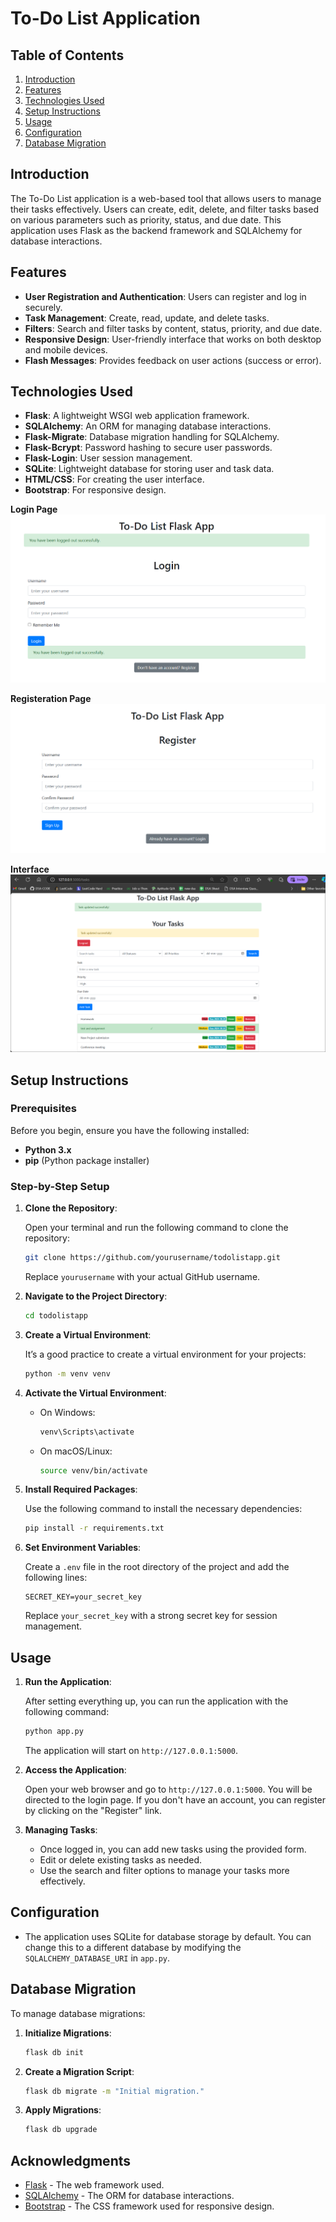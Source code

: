 
# To-Do List Application

## Table of Contents

1. [Introduction](#introduction)
2. [Features](#features)
3. [Technologies Used](#technologies-used)
4. [Setup Instructions](#setup-instructions)
5. [Usage](#usage)
6. [Configuration](#configuration)
7. [Database Migration](#database-migration)

## Introduction

The To-Do List application is a web-based tool that allows users to manage their tasks effectively. Users can create, edit, delete, and filter tasks based on various parameters such as priority, status, and due date. This application uses Flask as the backend framework and SQLAlchemy for database interactions.

## Features

- **User Registration and Authentication**: Users can register and log in securely.
- **Task Management**: Create, read, update, and delete tasks.
- **Filters**: Search and filter tasks by content, status, priority, and due date.
- **Responsive Design**: User-friendly interface that works on both desktop and mobile devices.
- **Flash Messages**: Provides feedback on user actions (success or error).

## Technologies Used

- **Flask**: A lightweight WSGI web application framework.
- **SQLAlchemy**: An ORM for managing database interactions.
- **Flask-Migrate**: Database migration handling for SQLAlchemy.
- **Flask-Bcrypt**: Password hashing to secure user passwords.
- **Flask-Login**: User session management.
- **SQLite**: Lightweight database for storing user and task data.
- **HTML/CSS**: For creating the user interface.
- **Bootstrap**: For responsive design.
  
**Login Page**
  ![Screenshot of To-Do List Application](https://github.com/Ruksina01/Flask-Todo-List-App/blob/main/images_output/todo1.png?raw=true)

**Registeration Page**
  ![Screenshot of To-Do List Application](https://github.com/Ruksina01/Flask-Todo-List-App/blob/main/images_output/todo3.png?raw=true)

**Interface**
  ![Screenshot of To-Do List Application](https://github.com/Ruksina01/Flask-Todo-List-App/blob/main/images_output/todo2.png?raw=true)
  

## Setup Instructions

### Prerequisites

Before you begin, ensure you have the following installed:

- **Python 3.x**
- **pip** (Python package installer)

### Step-by-Step Setup

1. **Clone the Repository**:

   Open your terminal and run the following command to clone the repository:

   ```bash
   git clone https://github.com/yourusername/todolistapp.git
   ```

   Replace `yourusername` with your actual GitHub username.

2. **Navigate to the Project Directory**:

   ```bash
   cd todolistapp
   ```

3. **Create a Virtual Environment**:

   It’s a good practice to create a virtual environment for your projects:

   ```bash
   python -m venv venv
   ```

4. **Activate the Virtual Environment**:

   - On Windows:

     ```bash
     venv\Scripts\activate
     ```

   - On macOS/Linux:

     ```bash
     source venv/bin/activate
     ```

5. **Install Required Packages**:

   Use the following command to install the necessary dependencies:

   ```bash
   pip install -r requirements.txt
   ```

6. **Set Environment Variables**:

   Create a `.env` file in the root directory of the project and add the following lines:

   ```plaintext
   SECRET_KEY=your_secret_key
   ```

   Replace `your_secret_key` with a strong secret key for session management.

## Usage

1. **Run the Application**:

   After setting everything up, you can run the application with the following command:

   ```bash
   python app.py
   ```

   The application will start on `http://127.0.0.1:5000`.

2. **Access the Application**:

   Open your web browser and go to `http://127.0.0.1:5000`. You will be directed to the login page. If you don't have an account, you can register by clicking on the "Register" link.

3. **Managing Tasks**:

   - Once logged in, you can add new tasks using the provided form.
   - Edit or delete existing tasks as needed.
   - Use the search and filter options to manage your tasks more effectively.

## Configuration

- The application uses SQLite for database storage by default. You can change this to a different database by modifying the `SQLALCHEMY_DATABASE_URI` in `app.py`.

## Database Migration

To manage database migrations:

1. **Initialize Migrations**:

   ```bash
   flask db init
   ```

2. **Create a Migration Script**:

   ```bash
   flask db migrate -m "Initial migration."
   ```

3. **Apply Migrations**:

   ```bash
   flask db upgrade
   ```
   
## Acknowledgments

- [Flask](https://flask.palletsprojects.com/) - The web framework used.
- [SQLAlchemy](https://www.sqlalchemy.org/) - The ORM for database interactions.
- [Bootstrap](https://getbootstrap.com/) - The CSS framework used for responsive design.

